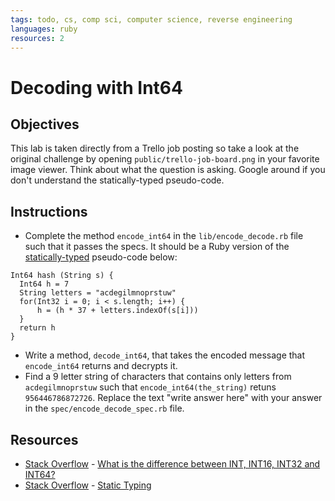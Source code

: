 ```yaml
---
tags: todo, cs, comp sci, computer science, reverse engineering
languages: ruby
resources: 2
---
```


# Decoding with Int64 

## Objectives

This lab is taken directly from a Trello job posting so take a look at the original challenge by opening `public/trello-job-board.png` in your favorite image viewer. Think about what the question is asking. Google around if you don't understand the statically-typed pseudo-code.

## Instructions

* Complete the method `encode_int64` in the `lib/encode_decode.rb` file such that it passes the specs. It should be a Ruby version of the [statically-typed](http://stackoverflow.com/a/1517670/2890716) pseudo-code below:

```
Int64 hash (String s) {
  Int64 h = 7
  String letters = "acdegilmnoprstuw"
  for(Int32 i = 0; i < s.length; i++) {
      h = (h * 37 + letters.indexOf(s[i]))
  }
  return h
}
```

* Write a method, `decode_int64`, that takes the encoded message that `encode_int64` returns and decrypts it.
* Find a 9 letter string of characters that contains only letters from `acdegilmnoprstuw` such that `encode_int64(the_string)` retuns `956446786872726`. Replace the text "write answer here" with your answer in the `spec/encode_decode_spec.rb` file.

## Resources
* [Stack Overflow](http://stackoverflow.com) - [What is the difference between INT, INT16, INT32 and INT64?](http://stackoverflow.com/q/9696660/2890716)
* [Stack Overflow](http://stackoverflow.com) - [Static Typing](http://stackoverflow.com/a/1517670/2890716)
